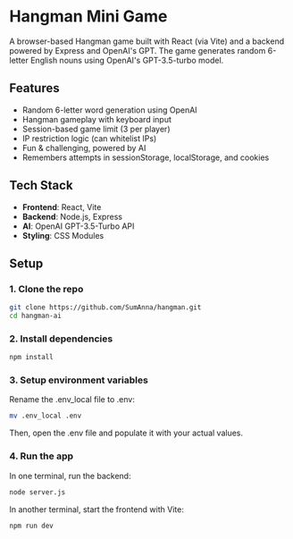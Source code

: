 # Hangman Mini Game

A browser-based Hangman game built with React (via Vite) and a backend powered by Express and OpenAI's GPT. The game generates random 6-letter English nouns using OpenAI's GPT-3.5-turbo model.

## Features

- Random 6-letter word generation using OpenAI
- Hangman gameplay with keyboard input
- Session-based game limit (3 per player)
- IP restriction logic (can whitelist IPs)
- Fun & challenging, powered by AI
- Remembers attempts in sessionStorage, localStorage, and cookies

## Tech Stack

- **Frontend**: React, Vite
- **Backend**: Node.js, Express
- **AI**: OpenAI GPT-3.5-Turbo API
- **Styling**: CSS Modules

## Setup

### 1. Clone the repo
```bash
git clone https://github.com/SumAnna/hangman.git
cd hangman-ai
```

### 2. Install dependencies
```bash
npm install
```

### 3. Setup environment variables
Rename the .env_local file to .env:
```bash
mv .env_local .env
```
Then, open the .env file and populate it with your actual values.

### 4. Run the app
In one terminal, run the backend:
```bash
node server.js
```
In another terminal, start the frontend with Vite:
```bash
npm run dev

```
